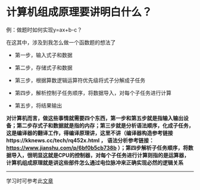 # 计算机组成原理要讲明白什么？  

例：做题时如何实现y=ax+b-c？  

在这其中，涉及到我怎么做一个函数题的想法了  

* 第一步，输入式子和数据  

* 第二步，存储式子和数据  
 
* 第三步，根据算数逻辑运算符优先级将式子分解成子任务  
  
* 第四步，解析控制子任务顺序，将数据导入，对每个子任务进行计算  
 
* 第五步，将结果输出


**对计算机而言，做这些事情就需要四个东西，第一步和第五步就是指输入输出设备；第二步存式子和数据就是指的内存；第三步就是分析语法顺序，化成子任务，这是编译器的翻译工作，得编译原理讲，这里不讲（编译器构造参考链接https://kknews.cc/tech/rq452x.html ， 语法分析参考链接：https://www.jianshu.com/p/6bf0b5cb738b ）；第四步解析子任务顺序，将数据导入，很明显这就是CPU的控制器，对每个子任务进行计算则指的是运算器，计算机组成原理就是讲这些部件怎么通过电位脉冲来正确实现必然的逻辑关系**  

---


学习时可参考此[文章](https://blog.csdn.net/qq_41100767)
